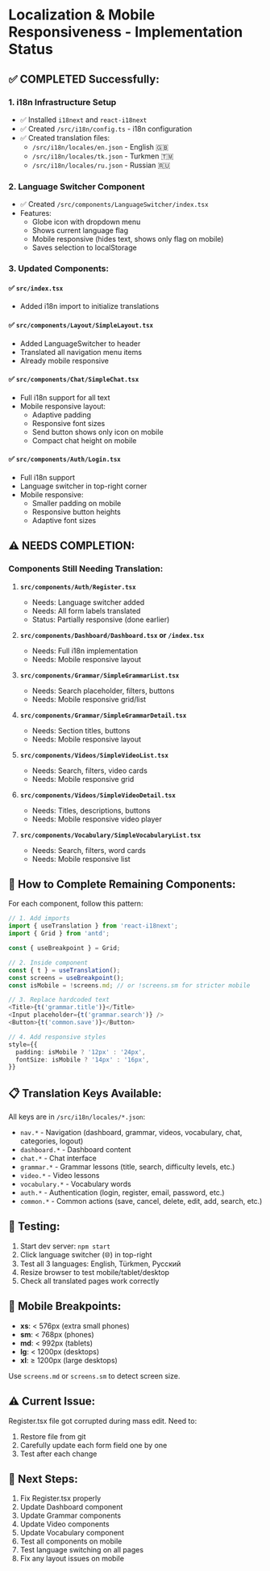 # Localization & Mobile Responsiveness - Implementation Status

## ✅ COMPLETED Successfully:

### 1. **i18n Infrastructure Setup**
- ✅ Installed `i18next` and `react-i18next`
- ✅ Created `/src/i18n/config.ts` - i18n configuration
- ✅ Created translation files:
  - `/src/i18n/locales/en.json` - English 🇬🇧
  - `/src/i18n/locales/tk.json` - Turkmen 🇹🇲  
  - `/src/i18n/locales/ru.json` - Russian 🇷🇺

### 2. **Language Switcher Component**
- ✅ Created `/src/components/LanguageSwitcher/index.tsx`
- Features:
  - Globe icon with dropdown menu
  - Shows current language flag
  - Mobile responsive (hides text, shows only flag on mobile)
  - Saves selection to localStorage

### 3. **Updated Components:**

#### ✅ `src/index.tsx`
- Added i18n import to initialize translations

#### ✅ `src/components/Layout/SimpleLayout.tsx`
- Added LanguageSwitcher to header
- Translated all navigation menu items
- Already mobile responsive

#### ✅ `src/components/Chat/SimpleChat.tsx`
- Full i18n support for all text
- Mobile responsive layout:
  - Adaptive padding
  - Responsive font sizes
  - Send button shows only icon on mobile
  - Compact chat height on mobile

#### ✅ `src/components/Auth/Login.tsx`
- Full i18n support
- Language switcher in top-right corner
- Mobile responsive:
  - Smaller padding on mobile
  - Responsive button heights
  - Adaptive font sizes

## ⚠️ NEEDS COMPLETION:

### Components Still Needing Translation:

1. **`src/components/Auth/Register.tsx`**
   - Needs: Language switcher added
   - Needs: All form labels translated
   - Status: Partially responsive (done earlier)

2. **`src/components/Dashboard/Dashboard.tsx` or `/index.tsx`**
   - Needs: Full i18n implementation
   - Needs: Mobile responsive layout

3. **`src/components/Grammar/SimpleGrammarList.tsx`**
   - Needs: Search placeholder, filters, buttons
   - Needs: Mobile responsive grid/list

4. **`src/components/Grammar/SimpleGrammarDetail.tsx`**
   - Needs: Section titles, buttons
   - Needs: Mobile responsive layout

5. **`src/components/Videos/SimpleVideoList.tsx`**
   - Needs: Search, filters, video cards
   - Needs: Mobile responsive grid

6. **`src/components/Videos/SimpleVideoDetail.tsx`**
   - Needs: Titles, descriptions, buttons
   - Needs: Mobile responsive video player

7. **`src/components/Vocabulary/SimpleVocabularyList.tsx`**
   - Needs: Search, filters, word cards
   - Needs: Mobile responsive list

## 🔧 How to Complete Remaining Components:

For each component, follow this pattern:

```typescript
// 1. Add imports
import { useTranslation } from 'react-i18next';
import { Grid } from 'antd';

const { useBreakpoint } = Grid;

// 2. Inside component
const { t } = useTranslation();
const screens = useBreakpoint();
const isMobile = !screens.md; // or !screens.sm for stricter mobile

// 3. Replace hardcoded text
<Title>{t('grammar.title')}</Title>
<Input placeholder={t('grammar.search')} />
<Button>{t('common.save')}</Button>

// 4. Add responsive styles
style={{
  padding: isMobile ? '12px' : '24px',
  fontSize: isMobile ? '14px' : '16px',
}}
```

## 📋 Translation Keys Available:

All keys are in `/src/i18n/locales/*.json`:

- `nav.*` - Navigation (dashboard, grammar, videos, vocabulary, chat, categories, logout)
- `dashboard.*` - Dashboard content
- `chat.*` - Chat interface  
- `grammar.*` - Grammar lessons (title, search, difficulty levels, etc.)
- `video.*` - Video lessons
- `vocabulary.*` - Vocabulary words
- `auth.*` - Authentication (login, register, email, password, etc.)
- `common.*` - Common actions (save, cancel, delete, edit, add, search, etc.)

## 🚀 Testing:

1. Start dev server: `npm start`
2. Click language switcher (🌐) in top-right
3. Test all 3 languages: English, Türkmen, Русский
4. Resize browser to test mobile/tablet/desktop
5. Check all translated pages work correctly

## 📱 Mobile Breakpoints:

- **xs**: < 576px (extra small phones)
- **sm**: < 768px (phones)
- **md**: < 992px (tablets)
- **lg**: < 1200px (desktops)
- **xl**: ≥ 1200px (large desktops)

Use `screens.md` or `screens.sm` to detect screen size.

## ⚠️ Current Issue:

Register.tsx file got corrupted during mass edit. Need to:
1. Restore file from git
2. Carefully update each form field one by one
3. Test after each change

## 🎯 Next Steps:

1. Fix Register.tsx properly
2. Update Dashboard component
3. Update Grammar components
4. Update Video components
5. Update Vocabulary component
6. Test all components on mobile
7. Test language switching on all pages
8. Fix any layout issues on mobile
